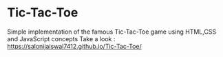# Tic-Tac-Toe
Simple implementation of the famous Tic-Tac-Toe game using HTML,CSS and JavaScript concepts
Take a look : https://salonijaiswal7412.github.io/Tic-Tac-Toe/
